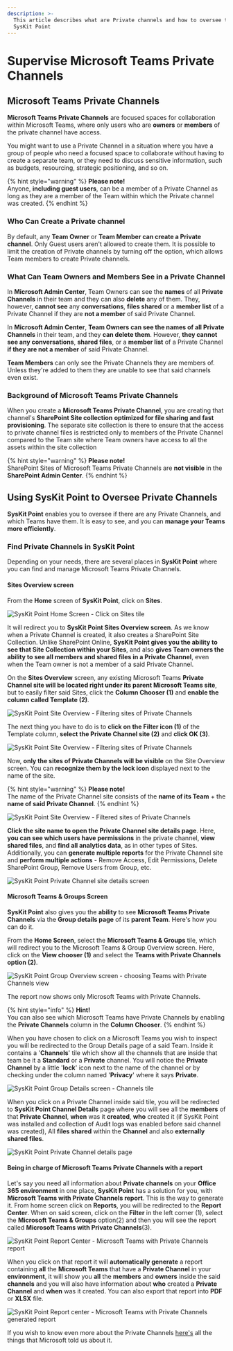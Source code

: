 ```yaml
---
description: >-
  This article describes what are Private channels and how to oversee them using
  SysKit Point
---
```


# Supervise Microsoft Teams Private Channels

## Microsoft Teams Private Channels

**Microsoft Teams Private Channels** are focused spaces for collaboration within Microsoft Teams, where only users who are **owners** or **members** of the private channel have access. 

You might want to use a Private Channel in a situation where you have a group of people who need a focused space to collaborate without having to create a separate team, or they need to discuss sensitive information, such as budgets, resourcing, strategic positioning, and so on.

{% hint style="warning" %}
**Please note!**   
Anyone, **including guest users**, can be a member of a Private Channel as long as they are a member of the Team within which the Private channel was created.
{% endhint %}

### Who Can Create a Private channel

By default, any **Team Owner** or **Team Member can create a Private channel**. Only Guest users aren't allowed to create them. It is possible to limit the creation of Private channels by turning off the option, which allows Team members to create Private channels.

### What Can Team Owners and Members See in a Private Channel

In **Microsoft Admin Center**, Team Owners can see the **names** of all **Private Channels** in their team and they can also **delete** any of them. They, however, **cannot see** any **conversations**, **files shared** or a **member list** of a Private Channel if they are **not a member** of said Private Channel.

In **Microsoft Admin Center**, **Team Owners can see the names of all Private Channels** in their team, and they **can delete them**. However, **they cannot see any conversations**, **shared files**, or a **member list** of a Private Channel **if they are not a member** of said Private Channel. 

**Team Members** can only see the Private Channels they are members of. Unless they're added to them they are unable to see that said channels even exist.

### Background of Microsoft Teams Private Channels

When you create a **Microsoft Teams Private Channel**, you are creating that channel's **SharePoint Site collection** **optimized for file sharing and fast provisioning**. The separate site collection is there to ensure that the access to private channel files is restricted only to members of the Private Channel compared to the Team site where Team owners have access to all the assets within the site collection

{% hint style="warning" %}
**Please note!**   
SharePoint Sites of Microsoft Teams Private Channels are **not visible** in the **SharePoint Admin Center**.
{% endhint %}

## Using SysKit Point to Oversee Private Channels

**SysKit Point** enables you to oversee if there are any Private Channels, and which Teams have them. It is easy to see, and you can **manage your Teams more efficiently**.

### Find Private Channels in SysKit Point

Depending on your needs, there are several places in **SysKit Point** where you can find and manage Microsoft Teams Private Channels.

#### Sites Overview screen

From the **Home** screen of **SysKit Point**, click on **Sites**.

![SysKit Point Home Screen - Click on Sites tile](../.gitbook/assets/pc-clanak-1.png)

It will redirect you to **SysKit Point Sites Overview screen**. As we know when a Private Channel is created, it also creates a SharePoint Site Collection. Unlike SharePoint Online, **SysKit Point gives you the ability to see that Site Collection within your Sites**, and also **gives Team owners the ability to see all members and shared files in a Private Channel**, even when the Team owner is not a member of a said Private Channel. 

On the **Sites Overview** screen, any existing Microsoft Teams **Private Channel site will be located right under its parent Microsoft Teams site**, but to easily filter said Sites, click the **Column Chooser \(1\)** and **enable the column called Template \(2\)**.

![SysKit Point Site Overview - Filtering sites of Private Channels](../.gitbook/assets/pc-clanak-2.png)

The next thing you have to do is to **click on the Filter icon \(1\)** of the Template column, **select the Private Channel site \(2\)** and **click OK \(3\)**.

![SysKit Point Site Overview - Filtering sites of Private Channels](../.gitbook/assets/pc-clanak-3.png)

Now, **only the sites of Private Channels will be visible** on the Site Overview screen. You can **recognize them by the lock icon** displayed next to the name of the site.

{% hint style="warning" %}
**Please note!**   
The name of the Private Channel site consists of the **name of its Team** + the **name of said Private Channel**.
{% endhint %}

![SysKit Point Site Overview - Filtered sites of Private Channels](../.gitbook/assets/pc-clanak-4.png)

**Click the site name to open the Private Channel site details page**. Here, **you can see which users have permissions** in the private channel, **view shared files**, and **find all analytics data**, as in other types of Sites. Additionally, you can **generate multiple reports** for the Private Channel site and **perform multiple actions** - Remove Access, Edit Permissions, Delete SharePoint Group, Remove Users from Group, etc.

![SysKit Point Private Channel site details screen](https://github.com/SysKitTeam/docs-point/tree/07af9eafd0da689b98110559157c47dcb4ce8d3c/.gitbook/assets/pc-clanak-5%20%281%29.png)

#### Microsoft Teams & Groups Screen

**SysKit Point** also gives you the **ability** to see **Microsoft Teams Private Channels** via the **Group details page** of its **parent Team**. Here's how you can do it.

From the **Home Screen**, select the **Microsoft Teams & Groups** tile, which will redirect you to the Microsoft Teams & Group Overview screen. Here, click on the **View chooser \(1\)** and select the **Teams with Private Channels** **option \(2\)**.

![SysKit Point Group Overview screen - choosing Teams with Private Channels view](../.gitbook/assets/pc-clanak-6.png)

The report now shows only Microsoft Teams with Private Channels.

{% hint style="info" %}
**Hint!**   
You can also see which Microsoft Teams have Private Channels by enabling the **Private Channels** column in the **Column Chooser**.
{% endhint %}

When you have chosen to click on a Microsoft Teams you wish to inspect you will be redirected to the Group Details page of a said Team. Inside it contains a '**Channels**' tile which show all the channels that are inside that team be it a **Standard** or a **Private** channel. You will notice the **Private Channel** by a little '**lock**' icon next to the name of the channel or by checking under the column named '**Privacy**' where it says **Private**.

![SysKit Point Group Details screen - Channels tile](../.gitbook/assets/pc-clanak-7.png)

When you click on a Private Channel inside said tile, you will be redirected to **SysKit Point Channel Details** page where you will see all the **members** of that **Private Channel**, **when** was it **created**, **who** created it \(if SysKit Point was installed and collection of Audit logs was enabled before said channel was created\), All **files shared** within the **Channel** and also **externally shared files**.

![SysKit Point Private Channel details page](../.gitbook/assets/pc-clanak-8.png)

#### Being in charge of Microsoft Teams Private Channels with a report

Let's say you need all information about **Private channels** on your **Office 365 environment** in one place, **SysKit Point** has a solution for you, with **Microsoft Teams with Private Channels report**. This is the way to generate it. From home screen click on **Reports**, you will be redirected to the **Report Center**. When on said screen, click on the **Filter** in the left corner \(1\), select the **Microsoft Teams & Groups** option\(2\) and then you will see the report called **Microsoft Teams with Private Channels**\(3\).

![SysKit Point Report Center - Microsoft Teams with Private Channels report](../.gitbook/assets/pc-clanak-9.png)

When you click on that report it will **automatically generate** a report containing **all** the **Microsoft Teams** that have a **Private Channel** in your **environment**, it will show you **all** the **members** and **owners** inside the said **channels** and you will also have information about **who** created a **Private Channel** and **when** was it created. You can also export that report into **PDF** or **XLSX** file.

![SysKit Point Report center - Microsoft Teams with Private Channels generated report](../.gitbook/assets/pc-clanak-10.png)

If you wish to know even more about the Private Channels [here's](https://docs.microsoft.com/en-us/microsoftteams/private-channels) all the things that Microsoft told us about it.

